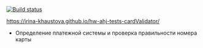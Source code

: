 [![Build status](https://ci.appveyor.com/api/projects/status/wmcmoucy3l25r0wh?svg=true)](https://ci.appveyor.com/project/Irina-Khaustova/hw-ahj-tests-cardvalidator)

https://irina-khaustova.github.io/hw-ahj-tests-cardValidator/

- Определение платежной системы и проверка правильности номера карты
